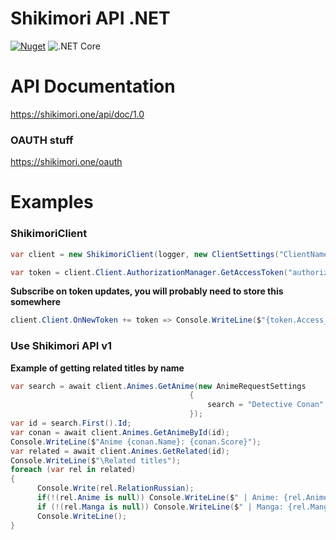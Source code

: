 # Shikimori API .NET

[![Nuget](https://img.shields.io/nuget/v/ShikimoriSharp)](https://www.nuget.org/packages/ShikimoriSharp/)
![.NET Core](https://github.com/JustRoxy/ShikimoriSharp/workflows/.NET%20Core/badge.svg)

# API Documentation
https://shikimori.one/api/doc/1.0

### OAUTH stuff
https://shikimori.one/oauth

# Examples

### ShikimoriClient

```csharp
var client = new ShikimoriClient(logger, new ClientSettings("ClientName", "ClientID", "ClientSecret"));
```

```csharp
var token = client.Client.AuthorizationManager.GetAccessToken("authorizationCode"); //If you need to convert authorization code to access token
```

**Subscribe on token updates, you will probably need to store this somewhere**
```csharp
client.Client.OnNewToken += token => Console.WriteLine($"{token.Access_Token}:{token.RefreshToken}");
```

### Use Shikimori API v1

**Example of getting related titles by name**
```csharp
var search = await client.Animes.GetAnime(new AnimeRequestSettings
                                        {
                                            search = "Detective Conan"
                                        });
var id = search.First().Id;
var conan = await client.Animes.GetAnimeById(id);
Console.WriteLine($"Anime {conan.Name}: {conan.Score}");
var related = await client.Animes.GetRelated(id);
Console.WriteLine($"\Related titles");
foreach (var rel in related)
{
      Console.Write(rel.RelationRussian);
      if(!(rel.Anime is null)) Console.WriteLine($" | Anime: {rel.Anime.Name}");
      if (!(rel.Manga is null)) Console.WriteLine($" | Manga: {rel.Manga.Name}");
      Console.WriteLine();
}
```

